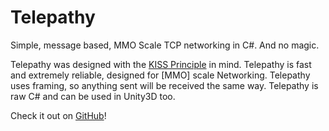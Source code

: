 # Telepathy

Simple, message based, MMO Scale TCP networking in C\#. And no magic.

Telepathy was designed with the [KISS Principle](https://en.wikipedia.org/wiki/KISS_principle) in mind. Telepathy is fast and extremely reliable, designed for [MMO] scale Networking. Telepathy uses framing, so anything sent will be received the same way. Telepathy is raw C\# and can be used in Unity3D too.

Check it out on [GitHub](https://github.com/vis2k/Telepathy)!
